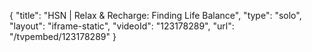 {
    "title": "HSN | Relax & Recharge: Finding Life Balance",
    "type": "solo",
    "layout": "iframe-static",
    "videoId": "123178289",
    "url": "\/tvpembed\/123178289"
}
